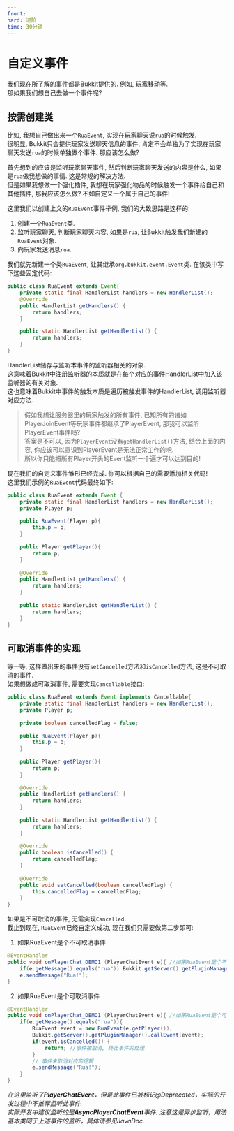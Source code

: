 ```yaml
---
front:
hard: 进阶
time: 30分钟
---
```


# 自定义事件

我们现在所了解的事件都是Bukkit提供的. 例如, 玩家移动等.  
那如果我们想自己去做一个事件呢?

## 按需创建类

比如, 我想自己做出来一个`RuaEvent`, 实现在玩家聊天说`rua`的时候触发.  
很明显, Bukkit只会提供玩家发送聊天信息的事件, 肯定不会单独为了实现在玩家聊天发送`rua`的时候单独做个事件. 那应该怎么做?  

首先想到的应该是监听玩家聊天事件, 然后判断玩家聊天发送的内容是什么, 如果是`rua`做我想做的事情. 这是常规的解决方法.  
但是如果我想做一个强化插件, 我想在玩家强化物品的时候触发一个事件给自己和其他插件, 那我应该怎么做? 不如自定义一个属于自己的事件!

这里我们以创建上文的`RuaEvent`事件举例, 我们的大致思路是这样的:  
1. 创建一个`RuaEvent`类.  
2. 监听玩家聊天, 判断玩家聊天内容, 如果是`rua`, 让Bukkit触发我们新建的`RuaEvent`对象.  
3. 向玩家发送消息`rua`.

我们就先新建一个类`RuaEvent`, 让其继承`org.bukkit.event.Event`类. 在该类中写下这些固定代码:  
```java
public class RuaEvent extends Event{
    private static final HandlerList handlers = new HandlerList();
    @Override
    public HandlerList getHandlers() {
        return handlers;
    }

    public static HandlerList getHandlerList() {
        return handlers;
    }
}
```
HandlerList储存与监听本事件的监听器相关的对象.  
这意味着Bukkit中注册监听器的本质就是在每个对应的事件HandlerList中加入该监听器的有关对象.  
这也意味着Bukkit中事件的触发本质是遍历被触发事件的HandlerList, 调用监听器对应方法.

> 假如我想让服务器里的玩家触发的所有事件, 已知所有的诸如PlayerJoinEvent等玩家事件都继承了PlayerEvent, 那我可以监听PlayerEvent事件吗?  
> 答案是不可以, 因为`PlayerEvent`没有`getHandlerList()`方法, 结合上面的内容, 你应该可以意识到PlayerEvent是无法正常工作的吧.  
> 所以你只能把所有Player开头的Event监听一个遍才可以达到目的!  

现在我们的自定义事件雏形已经完成. 你可以根据自己的需要添加相关代码!  
这里我们示例的`RuaEvent`代码最终如下:  

```java
public class RuaEvent extends Event {
    private static final HandlerList handlers = new HandlerList();
    private Player p;

    public RuaEvent(Player p){
        this.p = p;
    }
    
    public Player getPlayer(){
        return p;
    }
    
    @Override
    public HandlerList getHandlers() {
        return handlers;
    }
    
    public static HandlerList getHandlerList() {
        return handlers;
    }
}
```

## 可取消事件的实现

等一等, 这样做出来的事件没有`setCancelled`方法和`isCancelled`方法, 这是不可取消的事件.  
如果想做成可取消事件, 需要实现`Cancellable`接口:  
```java
public class RuaEvent extends Event implements Cancellable{
    private static final HandlerList handlers = new HandlerList();
    private Player p;
    
    private boolean cancelledFlag = false;

    public RuaEvent(Player p){
        this.p = p;
    }
    
    public Player getPlayer(){
        return p;
    }
    
    @Override
    public HandlerList getHandlers() {
        return handlers;
    }
    
    public static HandlerList getHandlerList() {
        return handlers;
    }
    
    @Override
    public boolean isCancelled() {
        return cancelledFlag;
    }
    
    @Override
    public void setCancelled(boolean cancelledFlag) {
        this.cancelledFlag = cancelledFlag;
    }
}
```

如果是不可取消的事件, 无需实现`Cancelled`.  
截止到现在, `RuaEvent`已经自定义成功, 现在我们只需要做第二步即可:  

1. 如果RuaEvent是个不可取消事件  

```java
@EventHandler
public void onPlayerChat_DEMO1 (PlayerChatEvent e){ //如果RuaEvent是个不可取消事件
    if(e.getMessage().equals("rua")) Bukkit.getServer().getPluginManager().callEvent(new RuaEvent(e.getPlayer())); //触发事件
    e.sendMessage("Rua!");
}
```

2. 如果RuaEvent是个可取消事件  

```java
@EventHandler
public void onPlayerChat_DEMO1 (PlayerChatEvent e){ //如果RuaEvent是个可取消事件
    if(e.getMessage().equals("rua")){
        RuaEvent event = new RuaEvent(e.getPlayer());
        Bukkit.getServer().getPluginManager().callEvent(event);
        if(event.isCancelled()) {
            return; //事件被取消, 终止事件的处理
        }
        // 事件未取消对应的逻辑
        e.sendMessage("Rua!");
    }
}
```

*在这里监听了**PlayerChatEvent**，但是此事件已被标记@Deprecated，实际的开发过程中不推荐监听此事件.*    
*实际开发中建议监听的是**AsyncPlayerChatEvent**事件. 注意这是异步监听，用法基本类同于上述事件的监听，具体请参见JavaDoc.*  
